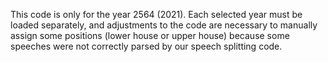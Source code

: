 This code is only for the year 2564 (2021). Each selected year must be loaded separately, and adjustments to the code are necessary to manually assign some positions (lower house or upper house) because some speeches were not correctly parsed by our speech splitting code.
